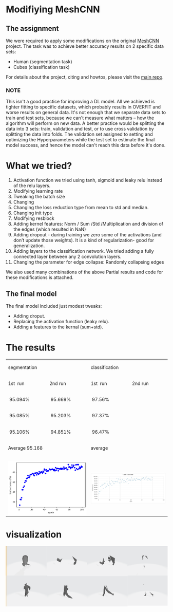 # Modifiying MeshCNN

## The assignment
We were required to apply some modifications on the original <a href="https://ranahanocka.github.io/MeshCNN/">MeshCNN</a>
 project.
The task was to achieve better accuracy results on 2 specific data sets:
<ul>
<li>Human (segmentation task)</li>
<li>Cubes (classification task)</li>
</ul>
For details about the project, citing and howtos, please visit the  <a href="https://github.com/ranahanocka/MeshCNN/">main repo</a>.

### NOTE
This isn't a good practice for improving a DL model. All we achieved is tighter fitting to specific datasets, which probably results in OVERFIT and worse results on general data.
It's not enough that we separate data sets to train and test sets, because we can't measure what matters – how the algorithm will perform on new data.
A better practice would be splitting the data into 3 sets: train, validation and test, or to use cross validation by splitting the data into folds.
The validation set assigned to setting and optimizing the Hyperparameters while the test set to estimate the final model success, and hence the model can't reach this data before it's done.

# What we tried?
<ol class="c16 lst-kix_wfe3e81sw3y3-0 start" start="1"><li class="c6"><span class="c3">Activation function we tried using tanh, sigmoid and leaky relu instead of the relu layers.</span></li><li class="c6"><span class="c3">Modifying learning rate</span></li><li class="c6"><span class="c3">Tweaking the batch size</span></li><li class="c6"><span class="c3">Changing </span></li><li class="c6"><span class="c3">Changing the loss reduction type from mean to std and median.</span></li><li class="c6"><span class="c3">Changing init type</span></li><li class="c6"><span class="c3">Modifying resblock</span></li><li class="c6"><span class="c3">Adding kernel features: Norm / Sum /Std /Multiplication and division of the edges (which resulted in NaN)</span></li><li class="c6"><span class="c3">Adding dropout - during training we zero some of the activations (and don’t update those weights). It is a kind of regularization- good for generalization. </span></li><li class="c6"><span class="c3">Adding layers to the classification network. We tried adding a fully connected layer between any 2 convolution layers.</span></li><li class="c6"><span class="c3">Changing the parameter for edge collapse: Randomly collapsing edges</span></li></ol>

We also used many combinations of the above
Partial results and code for these modifications is attached.


## The final model
 The final model included just modest tweaks:
 <ul>
 <li>Adding droput. </li>
 <li>Replacing the activation function (leaky relu). </li>
 <li>Adding a  features to the kernal (sum+std). </li>
</ul>

# The results

<table class="c33"><tbody><tr class="c8"><td class="c11" colspan="2" rowspan="1"><p class="c1"><span class="c3">segmentation</span></p></td><td class="c13" colspan="2" rowspan="1"><p class="c1"><span class="c16 c37">classification</span></p></td></tr><tr class="c28"><td class="c14" colspan="1" rowspan="1"><p class="c1"><span class="c16">1</span><span class="c16 c27">st</span><span class="c3">&nbsp; run</span></p></td><td class="c9" colspan="1" rowspan="1"><p class="c1"><span class="c16">2</span><span class="c16 c27">nd</span><span class="c3">&nbsp;run</span></p></td><td class="c19" colspan="1" rowspan="1"><p class="c1"><span class="c16">1</span><span class="c16 c27">st</span><span class="c3">&nbsp; run</span></p></td><td class="c19" colspan="1" rowspan="1"><p class="c1"><span class="c16">2</span><span class="c16 c27">nd</span><span class="c3">&nbsp;run</span></p></td></tr><tr class="c8"><td class="c14" colspan="1" rowspan="1"><p class="c1"><span class="c0">&nbsp;95.094%</span></p></td><td class="c9" colspan="1" rowspan="1"><p class="c1"><span class="c0">&nbsp;95.669%</span></p></td><td class="c19" colspan="1" rowspan="1"><p class="c1"><span class="c0">&nbsp;97.56%</span></p></td><td class="c19" colspan="1" rowspan="1"><p class="c1"><span class="c0">&nbsp;</span></p></td></tr><tr class="c8"><td class="c14" colspan="1" rowspan="1"><p class="c1"><span class="c0">&nbsp;95.085%</span></p></td><td class="c9" colspan="1" rowspan="1"><p class="c1"><span class="c0">&nbsp;95.203%</span></p></td><td class="c19" colspan="1" rowspan="1"><p class="c1"><span class="c0">&nbsp;97.37%</span></p></td><td class="c19" colspan="1" rowspan="1"><p class="c1"><span class="c0">&nbsp;</span></p></td></tr><tr class="c8"><td class="c14" colspan="1" rowspan="1"><p class="c1"><span class="c0">&nbsp;95.106%</span></p></td><td class="c9" colspan="1" rowspan="1"><p class="c1"><span class="c0">&nbsp;94.851%</span></p></td><td class="c19" colspan="1" rowspan="1"><p class="c1"><span class="c0">&nbsp;96.47%</span></p></td><td class="c19" colspan="1" rowspan="1"><p class="c1"><span class="c0">&nbsp;</span></p></td></tr><tr class="c8"><td class="c11" colspan="2" rowspan="1"><p class="c1"><span class="c30">Average</span><span class="c0">&nbsp;95.168</span></p></td><td class="c13" colspan="2" rowspan="1"><p class="c1"><span class="c25">average</span></p></td></tr><tr class="c8"><td class="c11" colspan="2" rowspan="1"><p class="c1 c23"><span class="c25"><img src='docs/imgs/segmentation accuracy.png' align="right" width=325></span></p></td><td class="c13" colspan="2" rowspan="1"><p class="c1 c23"><span class="c25"><img src='docs/imgs/cubes accuracy.jpeg' align="right" width=325>
</span></p></td></tr></tbody></table>

# visualization

<img src='docs/imgs/segmentation.png' align="right">
